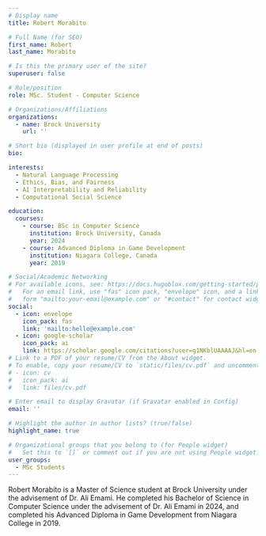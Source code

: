 ```yaml
---
# Display name
title: Robert Morabito

# Full Name (for SEO)
first_name: Robert
last_name: Morabito

# Is this the primary user of the site?
superuser: false

# Role/position
role: MSc. Student - Computer Science

# Organizations/Affiliations
organizations:
  - name: Brock University
    url: ''

# Short bio (displayed in user profile at end of posts)
bio: 

interests:
  - Natural Language Processing
  - Ethics, Bias, and Fairness
  - AI Interpretability and Reliability
  - Computational Social Science

education:
  courses:
    - course: BSc in Computer Science
      institution: Brock University, Canada
      year: 2024
    - course: Advanced Diploma in Game Development
      institution: Niagara College, Canada
      year: 2019

# Social/Academic Networking
# For available icons, see: https://docs.hugoblox.com/getting-started/page-builder/#icons
#   For an email link, use "fas" icon pack, "envelope" icon, and a link in the
#   form "mailto:your-email@example.com" or "#contact" for contact widget.
social:
  - icon: envelope
    icon_pack: fas
    link: 'mailto:hello@example.com'
  - icon: google-scholar
    icon_pack: ai
    link: https://scholar.google.com/citations?user=g1NKblUAAAAJ&hl=en
# Link to a PDF of your resume/CV from the About widget.
# To enable, copy your resume/CV to `static/files/cv.pdf` and uncomment the lines below.
# - icon: cv
#   icon_pack: ai
#   link: files/cv.pdf

# Enter email to display Gravatar (if Gravatar enabled in Config)
email: ''

# Highlight the author in author lists? (true/false)
highlight_name: true

# Organizational groups that you belong to (for People widget)
#   Set this to `[]` or comment out if you are not using People widget.
user_groups:
  - MSc Students
---
```


Robert Morabito is a Master of Science student at Brock University under the advisement of Dr. Ali Emami. He completed his Bachelor of Science in Computer Science under the advisement of Dr. Ali Emami in 2024, and completed his Advanced Diploma in Game Development from Niagara College in 2019.
